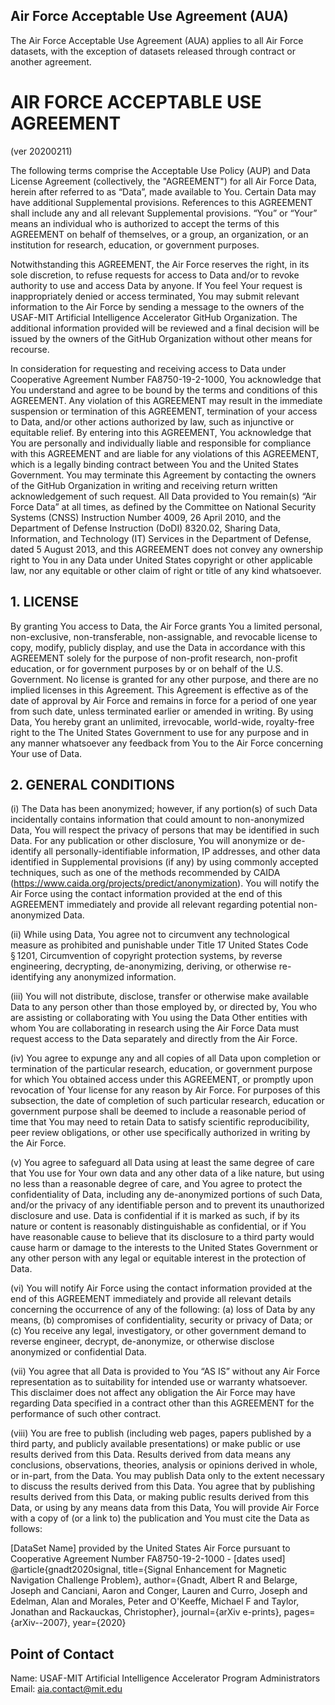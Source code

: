 ## Air Force Acceptable Use Agreement (AUA)

The Air Force Acceptable Use Agreement (AUA) applies to all Air Force datasets, with the exception of datasets released through contract or another agreement.

# AIR FORCE ACCEPTABLE USE AGREEMENT

(ver 20200211)

The following terms comprise the Acceptable Use Policy (AUP) and Data License Agreement (collectively, the "AGREEMENT") for all Air Force Data, herein after referred to as “Data”, made available to You. Certain Data may have additional Supplemental provisions. References to this AGREEMENT shall include any and all relevant Supplemental provisions. “You” or “Your” means an individual who is authorized to accept the terms of this AGREEMENT on behalf of themselves, or a group, an organization, or an institution for research, education, or government purposes.

Notwithstanding this AGREEMENT, the Air Force reserves the right, in its sole discretion, to refuse requests for access to Data and/or to revoke authority to use and access Data by anyone. If You feel Your request is inappropriately denied or access terminated, You may submit relevant information to the Air Force by sending a message to the owners of the USAF-MIT Artificial Intelligence Accelerator GitHub Organization. The additional information provided will be reviewed and a final decision will be issued by the owners of the GitHub Organization without other means for recourse.

In consideration for requesting and receiving access to Data under Cooperative Agreement Number FA8750-19-2-1000, You acknowledge that You understand and agree to be bound by the terms and conditions of this AGREEMENT. Any violation of this AGREEMENT may result in the immediate suspension or termination of this AGREEMENT, termination of your access to Data, and/or other actions authorized by law, such as injunctive or equitable relief. By entering into this AGREEMENT, You acknowledge that You are personally and individually liable and responsible for compliance with this AGREEMENT and are liable for any violations of this AGREEMENT, which is a legally binding contract between You and the United States Government. You may terminate this Agreement by contacting the owners of the GitHub Organization in writing and receiving return written acknowledgement of such request. All Data provided to You remain(s) “Air Force Data” at all times, as defined by the Committee on National Security Systems (CNSS) Instruction Number 4009, 26 April 2010, and the Department of Defense Instruction (DoDI) 8320.02, Sharing Data, Information, and Technology (IT) Services in the Department of Defense, dated 5 August 2013, and this AGREEMENT does not convey any ownership right to You in any Data under United States copyright or other applicable law, nor any equitable or other claim of right or title of any kind whatsoever. 

## 1. LICENSE

By granting You access to Data, the Air Force grants You a limited personal, non-exclusive, non-transferable, non-assignable, and revocable license to copy, modify, publicly display, and use the Data in accordance with this AGREEMENT solely for the purpose of non-profit research, non-profit education, or for government purposes by or on behalf of the U.S. Government. No license is granted for any other purpose, and there are no implied licenses in this Agreement. This Agreement is effective as of the date of approval by Air Force and remains in force for a period of one year from such date, unless terminated earlier or amended in writing. By using Data, You hereby grant an unlimited, irrevocable, world-wide, royalty-free right to the The United States Government to use for any purpose and in any manner whatsoever any feedback from You to the Air Force concerning Your use of Data.

## 2. GENERAL CONDITIONS

(i) The Data has been anonymized; however, if any portion(s) of such Data incidentally contains information that could amount to non-anonymized Data, You will respect the privacy of persons that may be identified in such Data. For any publication or other disclosure, You will anonymize or de-identify all personally-identifiable information, IP addresses, and other data identified in Supplemental provisions (if any) by using commonly accepted techniques, such as one of the methods recommended by CAIDA (https://www.caida.org/projects/predict/anonymization). You will notify the Air Force using the contact information provided at the end of this AGREEMENT immediately and provide all relevant regarding potential non-anonymized Data.

(ii) While using Data, You agree not to circumvent any technological measure as prohibited and punishable under Title 17 United States Code § 1201, Circumvention of copyright protection systems, by reverse engineering, decrypting, de-anonymizing, deriving, or otherwise re-identifying any anonymized information.

(iii) You will not distribute, disclose, transfer or otherwise make available Data to any person other than those employed by, or directed by, You who are assisting or collaborating with You using the Data Other entities with whom You are collaborating in research using the Air Force Data must request access to the Data separately and directly from the Air Force.

(iv) You agree to expunge any and all copies of all Data upon completion or termination of the particular research, education, or government purpose for which You obtained access under this AGREEMENT, or promptly upon revocation of Your license for any reason by Air Force. For purposes of this subsection, the date of completion of such particular research, education or government purpose shall be deemed to include a reasonable period of time that You may need to retain Data to satisfy scientific reproducibility, peer review obligations, or other use specifically authorized in writing by the Air Force.

(v) You agree to safeguard all Data using at least the same degree of care that You use for Your own data and any other data of a like nature, but using no less than a reasonable degree of care, and You agree to protect the confidentiality of Data, including any de-anonymized portions of such Data, and/or the privacy of any identifiable person and to prevent its unauthorized disclosure and use. Data is confidential if it is marked as such, if by its nature or content is reasonably distinguishable as confidential, or if You have reasonable cause to believe that its disclosure to a third party would cause harm or damage to the interests to the United States Government or any other person with any legal or equitable interest in the protection of Data.

(vi) You will notify Air Force using the contact information provided at the end of this AGREEMENT immediately and provide all relevant details concerning the occurrence of any of the following: (a) loss of Data by any means, (b) compromises of confidentiality, security or privacy of Data; or (c) You receive any legal, investigatory, or other government demand to reverse engineer, decrypt, de-anonymize, or otherwise disclose anonymized or confidential Data.

(vii) You agree that all Data is provided to You “AS IS” without any Air Force representation as to suitability for intended use or warranty whatsoever. This disclaimer does not affect any obligation the Air Force may have regarding Data specified in a contract other than this AGREEMENT for the performance of such other contract.

(viii) You are free to publish (including web pages, papers published by a third party, and publicly available presentations) or make public or use results derived from this Data. Results derived from data means any conclusions, observations, theories, analysis or opinions derived in whole, or in-part, from the Data. You may publish Data only to the extent necessary to discuss the results derived from this Data. You agree that by publishing results derived from this Data, or making public results derived from this Data, or using by any means data from this Data, You will provide Air Force with a copy of (or a link to) the publication and You must cite the Data as follows:

[DataSet Name] provided by the United States Air Force pursuant to Cooperative Agreement Number FA8750-19-2-1000 - [dates used]
@article{gnadt2020signal,
  title={Signal Enhancement for Magnetic Navigation Challenge Problem},
  author={Gnadt, Albert R and Belarge, Joseph and Canciani, Aaron and Conger, Lauren and Curro, Joseph and Edelman, Alan and Morales, Peter and O'Keeffe, Michael F and Taylor, Jonathan and Rackauckas, Christopher},
  journal={arXiv e-prints},
  pages={arXiv--2007},
  year={2020}

## Point of Contact

Name: USAF-MIT Artificial Intelligence Accelerator Program Administrators
Email: aia.contact@mit.edu
